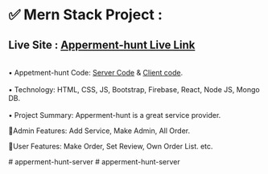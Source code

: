 # ✅ Mern Stack Project : 

## Live Site : <a href="https://apperment-hunt.web.app">Apperment-hunt Live Link</a>
<br>
• Appetment-hunt Code:   <a href="https://github.com/Md-Mahbub-Hasan/Apperment-hunt-server.">Server Code</a> &  <a href="https://github.com/Md-Mahbub-Hasan/Apartment-Hunt-Client">Client code</a>.
<br><br>
• Technology: HTML, CSS, JS, Bootstrap, Firebase, React, Node JS, Mongo DB.
<br><br>
• Project Summary: Apperment-hunt is a great service provider.
<br>
<p>🔷Admin Features:  Add Service, Make Admin, All Order.</p>
<p>🔷User Features: Make Order, Set Review, Own Order List. etc.</p># apperment-hunt-server
# apperment-hunt-server
